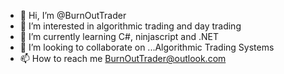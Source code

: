 - 👋 Hi, I’m @BurnOutTrader
- 👀 I’m interested in algorithmic trading and day trading
- 🌱 I’m currently learning C#, ninjascript and .NET
- 💞️ I’m looking to collaborate on ...Algorithmic Trading Systems
- 📫 How to reach me BurnOutTrader@outlook.com 

<!---
BurnOutTrader/BurnOutTrader is a ✨ special ✨ repository because its `README.md` (this file) appears on your GitHub profile.
You can click the Preview link to take a look at your changes.
--->

